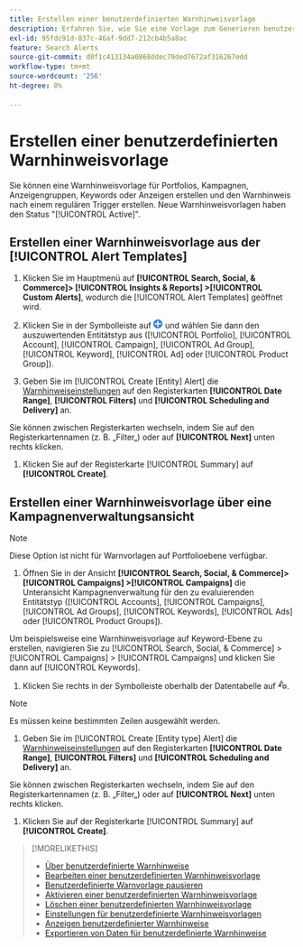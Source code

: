 ```yaml
---
title: Erstellen einer benutzerdefinierten Warnhinweisvorlage
description: Erfahren Sie, wie Sie eine Vorlage zum Generieren benutzerdefinierter Warnhinweise erstellen.
exl-id: 95fdc91d-837c-46af-9dd7-212cb4b5a8ac
feature: Search Alerts
source-git-commit: d0f1c413134a0868ddec79ded7672af316267edd
workflow-type: tm+mt
source-wordcount: '256'
ht-degree: 0%

---
```


# Erstellen einer benutzerdefinierten Warnhinweisvorlage

Sie können eine Warnhinweisvorlage für Portfolios, Kampagnen, Anzeigengruppen, Keywords oder Anzeigen erstellen und den Warnhinweis nach einem regulären Trigger erstellen. Neue Warnhinweisvorlagen haben den Status &quot;[!UICONTROL Active]&quot;.

## Erstellen einer Warnhinweisvorlage aus der [!UICONTROL Alert Templates]

1. Klicken Sie im Hauptmenü auf **[!UICONTROL Search, Social, & Commerce]> [!UICONTROL Insights & Reports] >[!UICONTROL Custom Alerts]**, wodurch die [!UICONTROL Alert Templates] geöffnet wird.

1. Klicken Sie in der Symbolleiste auf ![Erstellen](/help/search-social-commerce/assets/add.png "Erstellen") und wählen Sie dann den auszuwertenden Entitätstyp aus ([!UICONTROL Portfolio], [!UICONTROL Account], [!UICONTROL Campaign], [!UICONTROL Ad Group], [!UICONTROL Keyword], [!UICONTROL Ad] oder [!UICONTROL Product Group]).

1. Geben Sie im [!UICONTROL Create \[Entity\] Alert] die [Warnhinweiseinstellungen](alert-template-settings.md) auf den Registerkarten **[!UICONTROL Date Range]**, **[!UICONTROL Filters]** und **[!UICONTROL Scheduling and Delivery]** an.

Sie können zwischen Registerkarten wechseln, indem Sie auf den Registerkartennamen (z. B. „Filter„) oder auf **[!UICONTROL Next]** unten rechts klicken.

1. Klicken Sie auf der Registerkarte [!UICONTROL Summary] auf **[!UICONTROL Create]**.

## Erstellen einer Warnhinweisvorlage über eine Kampagnenverwaltungsansicht

>[!NOTE]
>
>Diese Option ist nicht für Warnvorlagen auf Portfolioebene verfügbar.

1. Öffnen Sie in der Ansicht **[!UICONTROL Search, Social, & Commerce]> [!UICONTROL Campaigns] >[!UICONTROL Campaigns]** die Unteransicht Kampagnenverwaltung für den zu evaluierenden Entitätstyp ([!UICONTROL Accounts], [!UICONTROL Campaigns], [!UICONTROL Ad Groups], [!UICONTROL Keywords], [!UICONTROL Ads] oder [!UICONTROL Product Groups]).

Um beispielsweise eine Warnhinweisvorlage auf Keyword-Ebene zu erstellen, navigieren Sie zu [!UICONTROL Search, Social, & Commerce] > [!UICONTROL Campaigns] > [!UICONTROL Campaigns] und klicken Sie dann auf [!UICONTROL Keywords].

1. Klicken Sie rechts in der Symbolleiste oberhalb der Datentabelle auf ![Warnhinweis erstellen](/help/search-social-commerce/assets/add-alert.png "Warnhinweis erstellen").

>[!NOTE]
>
>Es müssen keine bestimmten Zeilen ausgewählt werden.

1. Geben Sie im [!UICONTROL Create \[Entity type\] Alert] die [Warnhinweiseinstellungen](alert-template-settings.md) auf den Registerkarten **[!UICONTROL Date Range]**, **[!UICONTROL Filters]** und **[!UICONTROL Scheduling and Delivery]** an.

Sie können zwischen Registerkarten wechseln, indem Sie auf den Registerkartennamen (z. B. „Filter„) oder auf **[!UICONTROL Next]** unten rechts klicken.

1. Klicken Sie auf der Registerkarte [!UICONTROL Summary] auf **[!UICONTROL Create]**.

>[!MORELIKETHIS]
>
>* [Über benutzerdefinierte Warnhinweise](alert-about.md)
>* [Bearbeiten einer benutzerdefinierten Warnhinweisvorlage](alert-template-edit.md)
>* [Benutzerdefinierte Warnvorlage pausieren](alert-template-pause.md)
>* [Aktivieren einer benutzerdefinierten Warnhinweisvorlage](alert-template-activate.md)
>* [Löschen einer benutzerdefinierten Warnhinweisvorlage](alert-template-delete.md)
>* [Einstellungen für benutzerdefinierte Warnhinweisvorlagen](alert-template-settings.md)
>* [Anzeigen benutzerdefinierter Warnhinweise](alert-view.md)
>* [Exportieren von Daten für benutzerdefinierte Warnhinweise](alert-export-data.md)
